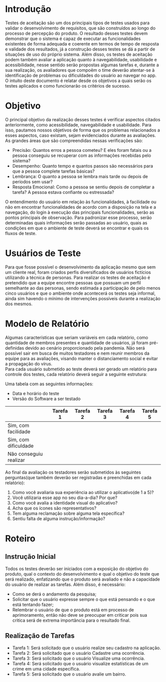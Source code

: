 # Introdução
Testes de aceitação são um dos principais tipos de testes usados para validar o desenvolvimento de requisitos, que são construídos ao longo do processo de percepção do produto. O resultado desses testes devem demonstrar que o sistema é capaz de executar as funcionalidades existentes de forma adequada e coerente em termos de tempo de resposta e validade dos resultados, já a construção desses testes se dá a partir de situações de uso do próprio sistema. Além disso, os testes de aceitação podem  também avaliar a aplicação quanto à navegabilidade, usabilidade e acessibilidade, nesse sentido serão propostas algumas tarefas e, durante a sua realização, os avaliadores que compoẽm o time deverão atentar-se à identificação de problemas ou dificuldades do usuário ao navegar no app. O intuito deste documento é relatar desde os objetivos a quais serão os testes aplicados e como funcionarão os critérios de sucesso.        

# Objetivo
O principal objetivo da realização desses testes é verificar aspectos citados anteriormente, como acessibilidade, navegabilidade e usabilidade. Para isso, pautamos nossos objetivos de forma que os problemas relacionados a esses aspectos, caso existam, sejam evidenciados durante as avaliações. As grandes áreas que são compreendidas nessas verificações são:          
* Precisão: Quantos erros a pessoa cometeu? E eles foram fatais ou a pessoa conseguiu se recuperar com as informações recebidas pelo sistema?              
* Desempenho: Quanto tempo e quantos passos são necessários para que a pessoa complete tarefas básicas?       
* Lembrança: O quanto a pessoa se lembra mais tarde ou depois de períodos sem usar?           
* Resposta Emocional: Como a pessoa se sentiu depois de completar a tarefa? A pessoa estava confiante ou estressada?        

O entendimento do usuário em relação às funcionalidades, à facilidade ou não em encontrar funcionalidades de acordo com a disposição na tela e a navegação, do login à execução das principais funcionalidades, serão as pontos principais de observação. Para padronizar esse processo, serão determinadas quais informações serão passadas ao usuário, quais as condições em que o ambiente de teste deverá se encontrar e quais os fluxos de teste.         

# Usuários de Teste
Para que fosse possível o desenvolvimento da aplicação mesmo que sem um cliente real, foram criados perfis diversificados de usuários fictícios utilizando a técnica de personas. Para realizar os testes de aceitação é pretendido que a equipe encontre pessoas que possuam um perfil semelhante ao das personas, sendo estimada a participação de pelo menos cinco usuários e que o ambiente onde acontecerá os testes seja informal, ainda sim havendo o mínimo de intervenções possíveis durante a realização dos mesmos.

# Modelo de Relatório
Algumas características que seriam variáveis em cada relatório, como quantidade de membros presentes e quantidade de usuários, já foram pré-definidas devido ao cenário proporcionado pela pandemia. Não será possível sair em busca de muitos testadores e nem reunir membros da equipe para as avaliações, visando manter o distanciamento social e evitar a propagação do vírus.       
Para cada usuário submetido ao teste deverá ser gerado um relatório para controle dos testes, cada relatório deverá seguir a seguinte estrutura:         
            
Uma tabela com as seguintes informações:            
* Data e horário do teste       
* Versão do Software a ser testado          


|                        | Tarefa 1 | Tarefa 2 | Tarefa 3 | Tarefa 4 | Tarefa 5 |
|------------------------|----------|----------|----------|----------|----------|
| Sim, com facilidade    |          |          |          |          |          |
| Sim, com dificuldade   |          |          |          |          |          |
| Não conseguiu realizar |          |          |          |          |          |

Ao final da avaliação os testadores serão submetidos às seguintes perguntas(que também deverão ser registradas e preenchidas em cada relatório):      
1. Como você avaliaria sua experiência ao utilizar o aplicativo(de 1 a 5)?       
2. Você utilizaria esse app no seu dia-a-dia? Por que?         
3. Como você avalia a identidade visual do aplicativo?        
4. Acha que os ícones são representativos?        
5. Tem alguma reclamação sobre alguma tela específica?     
7. Sentiu falta de alguma instrução/informação?              

# Roteiro 
## Instrução Inicial
Todos os testes deverão ser iniciados com a exposição do objetivo do produto, qual o contexto do desenvolvimento e qual o objetivo do teste que será realizado, enfatizando que o produto será avaliado e não a capacidade do usuário de realizar as tarefas. Além disso, é necessário:        
* Como se derá o andamento da pesquisa;       
* Solicitar que o usuário expresse sempre o que está pensando e o que está tentando fazer;      
* Relembrar o usuário de que o produto está em processo de aprimoramento, então não deve se preocupar em criticar pois sua critica será de extrema importância para o resultado final.       

## Realização de Tarefas
* Tarefa 1: Será solicitado que o usuário realize seu cadastro na aplicação.      
* Tarefa 2: Será solicitado que o usuário Cadastre uma ocorrência.      
* Tarefa 3: Será solicitado que o usuário Visualize uma ocorrência.     
* Tarefa 4: Será solicitado que o usuário visualize estatísticas de um crime em uma cidade específica.     
* Tarefa 5: Será solicitado que o usuário avalie um bairro.     




